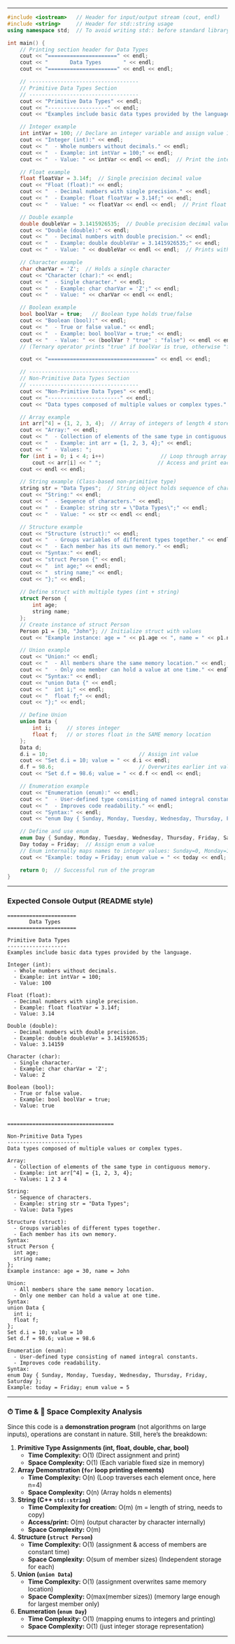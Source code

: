 ***

```cpp
#include <iostream>   // Header for input/output stream (cout, endl)
#include <string>     // Header for std::string usage
using namespace std;  // To avoid writing std:: before standard library objects

int main() {
    // Printing section header for Data Types
    cout << "======================" << endl;
    cout << "       Data Types       " << endl;
    cout << "======================" << endl << endl;

    // -----------------------------------
    // Primitive Data Types Section
    // -----------------------------------
    cout << "Primitive Data Types" << endl;
    cout << "-------------------" << endl;
    cout << "Examples include basic data types provided by the language." << endl << endl;

    // Integer example
    int intVar = 100; // Declare an integer variable and assign value 100
    cout << "Integer (int):" << endl;
    cout << "  - Whole numbers without decimals." << endl;
    cout << "  - Example: int intVar = 100;" << endl;
    cout << "  - Value: " << intVar << endl << endl;  // Print the integer value

    // Float example
    float floatVar = 3.14f;  // Single precision decimal value
    cout << "Float (float):" << endl;
    cout << "  - Decimal numbers with single precision." << endl;
    cout << "  - Example: float floatVar = 3.14f;" << endl;
    cout << "  - Value: " << floatVar << endl << endl;  // Print float value

    // Double example
    double doubleVar = 3.1415926535;  // Double precision decimal value
    cout << "Double (double):" << endl;
    cout << "  - Decimal numbers with double precision." << endl;
    cout << "  - Example: double doubleVar = 3.1415926535;" << endl;
    cout << "  - Value: " << doubleVar << endl << endl;  // Prints with more digits than float

    // Character example
    char charVar = 'Z';  // Holds a single character
    cout << "Character (char):" << endl;
    cout << "  - Single character." << endl;
    cout << "  - Example: char charVar = 'Z';" << endl;
    cout << "  - Value: " << charVar << endl << endl;

    // Boolean example
    bool boolVar = true;   // Boolean type holds true/false
    cout << "Boolean (bool):" << endl;
    cout << "  - True or false value." << endl;
    cout << "  - Example: bool boolVar = true;" << endl;
    cout << "  - Value: " << (boolVar ? "true" : "false") << endl << endl;
    // (Ternary operator prints "true" if boolVar is true, otherwise "false")

    cout << "==================================" << endl << endl;

    // -----------------------------------
    // Non-Primitive Data Types Section
    // -----------------------------------
    cout << "Non-Primitive Data Types" << endl;
    cout << "-----------------------" << endl;
    cout << "Data types composed of multiple values or complex types." << endl << endl;

    // Array example
    int arr[^4] = {1, 2, 3, 4};  // Array of integers of length 4 stored contiguously in memory
    cout << "Array:" << endl;
    cout << "  - Collection of elements of the same type in contiguous memory." << endl;
    cout << "  - Example: int arr = {1, 2, 3, 4};" << endl;
    cout << "  - Values: ";
    for (int i = 0; i < 4; i++)                  // Loop through array indices
        cout << arr[i] << " ";                  // Access and print each element
    cout << endl << endl;

    // String example (Class-based non-primitive type)
    string str = "Data Types";  // String object holds sequence of characters
    cout << "String:" << endl;
    cout << "  - Sequence of characters." << endl;
    cout << "  - Example: string str = \"Data Types\";" << endl;
    cout << "  - Value: " << str << endl << endl;

    // Structure example
    cout << "Structure (struct):" << endl;
    cout << "  - Groups variables of different types together." << endl;
    cout << "  - Each member has its own memory." << endl;
    cout << "Syntax:" << endl;
    cout << "struct Person {" << endl;
    cout << "  int age;" << endl;
    cout << "  string name;" << endl;
    cout << "};" << endl;
    
    // Define struct with multiple types (int + string)
    struct Person {
        int age;
        string name;
    };
    // Create instance of struct Person
    Person p1 = {30, "John"}; // Initialize struct with values
    cout << "Example instance: age = " << p1.age << ", name = " << p1.name << endl << endl;

    // Union example
    cout << "Union:" << endl;
    cout << "  - All members share the same memory location." << endl;
    cout << "  - Only one member can hold a value at one time." << endl;
    cout << "Syntax:" << endl;
    cout << "union Data {" << endl;
    cout << "  int i;" << endl;
    cout << "  float f;" << endl;
    cout << "};" << endl;

    // Define Union
    union Data {
        int i;     // stores integer
        float f;   // or stores float in the SAME memory location
    };
    Data d;
    d.i = 10;                             // Assign int value
    cout << "Set d.i = 10; value = " << d.i << endl;
    d.f = 98.6;                           // Overwrites earlier int value with float
    cout << "Set d.f = 98.6; value = " << d.f << endl << endl;

    // Enumeration example
    cout << "Enumeration (enum):" << endl;
    cout << "  - User-defined type consisting of named integral constants." << endl;
    cout << "  - Improves code readability." << endl;
    cout << "Syntax:" << endl;
    cout << "enum Day { Sunday, Monday, Tuesday, Wednesday, Thursday, Friday, Saturday };" << endl;

    // Define and use enum
    enum Day { Sunday, Monday, Tuesday, Wednesday, Thursday, Friday, Saturday };
    Day today = Friday;  // Assign enum a value
    // Enum internally maps names to integer values: Sunday=0, Monday=1, ..., Friday=5
    cout << "Example: today = Friday; enum value = " << today << endl;

    return 0;  // Successful run of the program
}
```


***

### Expected Console Output (README style)

```
======================
       Data Types       
======================

Primitive Data Types
-------------------
Examples include basic data types provided by the language.

Integer (int):
  - Whole numbers without decimals.
  - Example: int intVar = 100;
  - Value: 100

Float (float):
  - Decimal numbers with single precision.
  - Example: float floatVar = 3.14f;
  - Value: 3.14

Double (double):
  - Decimal numbers with double precision.
  - Example: double doubleVar = 3.1415926535;
  - Value: 3.14159

Character (char):
  - Single character.
  - Example: char charVar = 'Z';
  - Value: Z

Boolean (bool):
  - True or false value.
  - Example: bool boolVar = true;
  - Value: true


==================================

Non-Primitive Data Types
-----------------------
Data types composed of multiple values or complex types.

Array:
  - Collection of elements of the same type in contiguous memory.
  - Example: int arr[^4] = {1, 2, 3, 4};
  - Values: 1 2 3 4 

String:
  - Sequence of characters.
  - Example: string str = "Data Types";
  - Value: Data Types

Structure (struct):
  - Groups variables of different types together.
  - Each member has its own memory.
Syntax:
struct Person {
  int age;
  string name;
};
Example instance: age = 30, name = John

Union:
  - All members share the same memory location.
  - Only one member can hold a value at one time.
Syntax:
union Data {
  int i;
  float f;
};
Set d.i = 10; value = 10
Set d.f = 98.6; value = 98.6

Enumeration (enum):
  - User-defined type consisting of named integral constants.
  - Improves code readability.
Syntax:
enum Day { Sunday, Monday, Tuesday, Wednesday, Thursday, Friday, Saturday };
Example: today = Friday; enum value = 5
```


***

### ⏱ Time \& 💾 Space Complexity Analysis

Since this code is a **demonstration program** (not algorithms on large inputs), operations are constant in nature. Still, here’s the breakdown:

1. **Primitive Type Assignments (int, float, double, char, bool)**
    - **Time Complexity:** O(1) (Direct assignment and print)
    - **Space Complexity:** O(1) (Each variable fixed size in memory)
2. **Array Demonstration (`for` loop printing elements)**
    - **Time Complexity:** O(n) (Loop traverses each element once, here n=4)
    - **Space Complexity:** O(n) (Array holds n elements)
3. **String (C++ `std::string`)**
    - **Time Complexity for creation:** O(m) (m = length of string, needs to copy)
    - **Access/print:** O(m) (output character by character internally)
    - **Space Complexity:** O(m)
4. **Structure (`struct Person`)**
    - **Time Complexity:** O(1) (assignment \& access of members are constant time)
    - **Space Complexity:** O(sum of member sizes) (Independent storage for each)
5. **Union (`union Data`)**
    - **Time Complexity:** O(1) (assignment overwrites same memory location)
    - **Space Complexity:** O(max(member sizes)) (memory large enough for largest member only)
6. **Enumeration (`enum Day`)**
    - **Time Complexity:** O(1) (mapping enums to integers and printing)
    - **Space Complexity:** O(1) (just integer storage representation)

***
